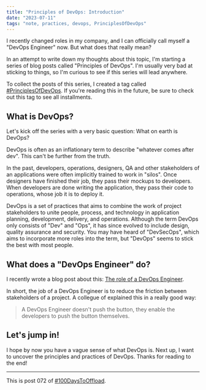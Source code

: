 ```yaml
---
title: "Principles of DevOps: Introduction"
date: "2023-07-11"
tags: "note, practices, devops, PrinciplesOfDevOps"
---
```


I recently changed roles in my company, and I can officially call myself a "DevOps Engineer" now. But what does that really mean?

In an attempt to write down my thoughts about this topic, I'm starting a series of blog posts called "Principles of DevOps". I'm usually very bad at sticking to things, so I'm curious to see if this series will lead anywhere.

To collect the posts of this series, I created a tag called [#PrinciplesOfDevOps](/posts?tags=PrinciplesOfDevOps). If you're reading this in the future, be sure to check out this tag to see all installments.

## What is DevOps?

Let's kick off the series with a very basic question: What on earth is DevOps?

DevOps is often as an inflationary term to describe "whatever comes after dev". This can't be further from the truth.

In the past, developers, operations, designers, QA and other stakeholders of an applications were often implicitly trained to work in "silos". Once designers have finished their job, they pass their mockups to developers. When developers are done writing the application, they pass their code to operations, whose job it is to deploy it.

DevOps is a set of practices that aims to combine the work of project stakeholders to unite people, process, and technology in application planning, development, delivery, and operations. Although the term DevOps only consists of "Dev" and "Ops", it has since evolved to include design, quality assurance and security. You may have heard of "DevSecOps", which aims to incorporate more roles into the term, but "DevOps" seems to stick the best with most people.

## What does a "DevOps Engineer" do?

I recently wrote a blog post about this: [The role of a DevOps Engineer](/posts/2023-04-22-the-role-of-a-devops-engineer).

In short, the job of a DevOps Engineer is to reduce the friction between stakeholders of a project. A collegue of explained this in a really good way:

> A DevOps Engineer doesn't push the button, they enable the developers to push the button themselves.

## Let's jump in!

I hope by now you have a vague sense of what DevOps is. Next up, I want to uncover the principles and practices of DevOps. Thanks for reading to the end!

---

This is post 072 of [#100DaysToOffload](https://100daystooffload.com/).


